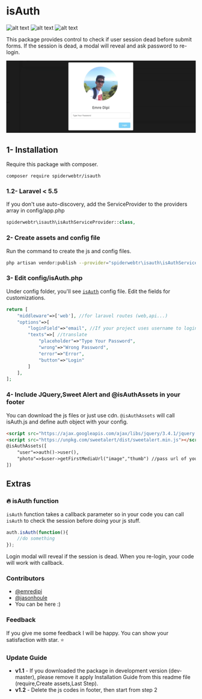 # isAuth
![alt text](https://img.shields.io/badge/Stable-1.2-blue "Stable")
![alt text](https://img.shields.io/badge/Unstable-dev--master-orange "Unstable")
![alt text](https://img.shields.io/badge/License-MIT-yellow "License")

This package provides control to check if user session dead before submit forms. If the session is dead, a modal will reveal and ask password to re-login.

![](image.jpg)

## 1- Installation
Require this package with composer.

```shell
composer require spiderwebtr/isauth
```

### 1.2- Laravel < 5.5
If you don't use auto-discovery, add the ServiceProvider to the providers array in config/app.php

```php
spiderwebtr\isauth\isAuthServiceProvider::class,
```

### 2- Create assets and config file
Run the command to create the js and config files.

```bash
php artisan vendor:publish --provider="spiderwebtr\isauth\isAuthServiceProvider" --force --tag="public" --tag="config"
```

### 3- Edit config/isAuth.php
Under config folder, you'll see [`isAuth`](src/config/isAuth.php) config file. Edit the fields for customizations.

```php
return [
    "middleware"=>['web'], //for laravel routes (web,api...)
    "options"=>[
        "loginField"=>"email", //If your project uses username to login, change it with "username".
        "texts"=>[ //translate
            "placeholder"=>"Type Your Password",
            "wrong"=>"Wrong Password",
            "error"=>"Error",
            "button"=>"Login"
        ]
    ],
];
```

### 4- Include JQuery,Sweet Alert and @isAuthAssets in your footer
You can download the js files or just use cdn. `@isAuthAssets` will call isAuth.js and define auth object with your config.

```html
<script src="https://ajax.googleapis.com/ajax/libs/jquery/3.4.1/jquery.min.js"></script>
<script src="https://unpkg.com/sweetalert/dist/sweetalert.min.js"></script>
@isAuthAssets([
    "user"=>auth()->user(),
    "photo"=>$user->getFirstMediaUrl("image","thumb") //pass url of your user's photo to "photo" if you use one
])
```

## Extras
### :fire: isAuth function
`isAuth` function takes a callback parameter so in your code you can call `isAuth` to check the session before doing your js stuff.

```javascript
auth.isAuth(function(){
    //do something 
});
```
Login modal will reveal if the session is dead. When you re-login, your code will work with callback.

### Contributors
* [@emredipi](https://github.com/emredipi)
* [@jasonhoule](https://github.com/jasonhoule)
* You can be here :)

### Feedback
If you give me some feedback I will be happy. You can show your satisfaction with star. :star:

### Update Guide
- **v1.1** - If you downloaded the package in development version (dev-master), please remove it apply Installation Guide from this readme file (require,Create assets,Last Step).
- **v1.2** - Delete the js codes in footer, then start from step 2

